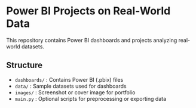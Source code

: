 # Power BI Projects on Real-World Data

This repository contains Power BI dashboards and projects analyzing real-world datasets.

## Structure
- `dashboards/` : Contains Power BI (.pbix) files
- `data/` : Sample datasets used for dashboards
- `images/` : Screenshot or cover image for portfolio
- `main.py` : Optional scripts for preprocessing or exporting data
